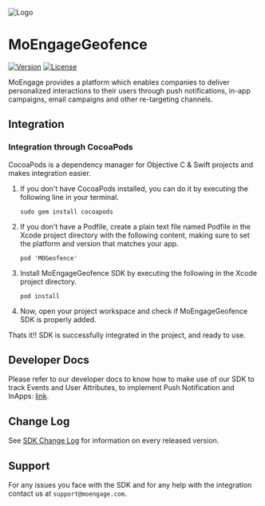 ![Logo](https://github.com/moengage/MoEngage-iOS-SDK/blob/master/Images/moe_logo_blue.png)
# MoEngageGeofence

[![Version](https://img.shields.io/cocoapods/v/MoEngage-iOS-SDK.svg?style=flat)](http://cocoapods.org/pods/MoEngage-iOS-SDK)
[![License](https://img.shields.io/cocoapods/l/MoEngage-iOS-SDK.svg?style=flat)](http://cocoapods.org/pods/MoEngage-iOS-SDK)

MoEngage provides a platform which enables companies to deliver personalized interactions to their users through push notifications, in-app campaigns, email campaigns and other re-targeting channels.

## Integration

### Integration through CocoaPods
CocoaPods is a dependency manager for Objective C & Swift projects and makes integration easier.

1. If you don't have CocoaPods installed, you can do it by executing the following line in your terminal.

    ```sudo gem install cocoapods```
    
2. If you don't have a Podfile, create a plain text file named Podfile in the Xcode project directory with the following content, making sure to set the platform and version that matches your app.

    ```pod 'MOGeofence'```
    
3. Install MoEngageGeofence SDK by executing the following in the Xcode project directory.

    ```pod install```
    
4. Now, open your project workspace and check if MoEngageGeofence SDK is properly added.
    

Thats it!! SDK is successfully integrated in the project, and ready to use. 

## Developer Docs
Please refer to our developer docs to know how to make use of our SDK to track Events and User Attributes, to implement Push Notification and InApps: [link](https://developers.moengage.com/hc/en-us/articles/4404022268308-Location-Triggered#how-to-enable-location-triggered--0-0).

## Change Log
See [SDK Change Log](https://github.com/moengage/MoEngage-iOS-Geofence/blob/master/CHANGELOG.md) for information on every released version.

## Support
For any issues you face with the SDK and for any help with the integration contact us at `support@moengage.com`.
